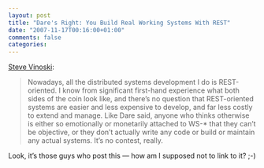 ```yaml
---
layout: post
title: "Dare's Right: You Build Real Working Systems With REST"
date: "2007-11-17T00:16:00+01:00"
comments: false
categories: 
---
```


<p><a href="http://steve.vinoski.net/blog/2007/11/16/dares-right-you-build-real-working-systems-with-rest/">Steve Vinoski</a>:</p>

<blockquote>
<p>Nowadays, all the distributed systems development I do is REST-oriented. I know from significant first-hand experience what both sides of the coin look like, and there&#8217;s no question that REST-oriented systems are easier and less expensive to develop, and far less costly to extend and manage. Like Dare said, anyone who thinks otherwise is either so emotionally or monetarily attached to WS-* that they can&#8217;t be objective, or they don&#8217;t actually write any code or build or maintain any actual systems. It&#8217;s no contest, really.</p>
</blockquote>

<p>Look, it&#8217;s those guys who post this &#8212; how am I supposed not to link to it? ;-)</p>



